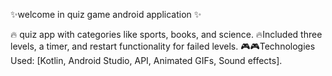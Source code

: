 ✨welcome in quiz game android application ✨

   🔥 quiz app with categories like sports, books, and science.
    🔥Included three levels, a timer, and restart functionality for failed levels.
          🎮🎮Technologies Used: [Kotlin, Android Studio, API, Animated GIFs, Sound effects].

 
